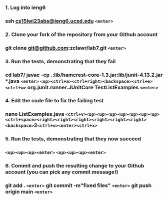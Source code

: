 <h3>1. Log into ieng6<h3>
  
ssh cs15lwi23abs@ieng6.ucsd.edu ```<enter>```
  
<h3>2. Clone your fork of the repository from your Github account<h3>
  
git clone git@github.com:zclawr/lab7.git ```<enter>```
  
<h3>3. Run the tests, demonstrating that they fail<h3>
  
cd lab7/
javac -cp .:lib/hamcrest-core-1.3.jar:lib/junit-4.13.2.jar *.java ```<enter>```
```<up><ctrl+a><ctrl+right><backspace><ctrl+e><ctrl+w>``` org.junit.runner.JUnitCore TestListExamples ```<enter>```

<h3>4. Edit the code file to fix the failing test<h3>
  
nano ListExamples.java <enter>
```<ctrl+v><up><up><up><up><up><up><up><ctrl+space><right><right><right><right><right><right><backspace>```2```<ctrl+o><enter><ctrl+x>```

<h3>5. Run the tests, demonstrating that they now succeed<h3>
  
```<up><up><up><enter>```
```<up><up><up><enter>```
  
<h3>6. Commit and push the resulting change to your Github account (you can pick any commit message!)<h3>
  
git add . ```<enter>```
git commit -m"fixed files" ```<enter>```
git push origin main ```<enter>```
